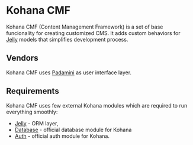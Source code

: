 # Kohana CMF

Kohana CMF (Content Management Framework) is a set of base funcionality for creating customized CMS. It adds custom behaviors for [Jelly](http://github.com/creatoro/jelly/) models that simplifies development process.

## Vendors

Kohana CMF uses [Padamini](http://github.com/lamberski/padamini/) as user interface layer.

## Requirements

Kohana CMF uses few external Kohana modules which are required to run everything smoothly:

* [Jelly](http://github.com/creatoro/jelly/) - ORM layer,
* [Database](http://github.com/kohana/database/) - official database module for Kohana
* [Auth](http://github.com/kohana/auth/) - official auth module for Kohana.